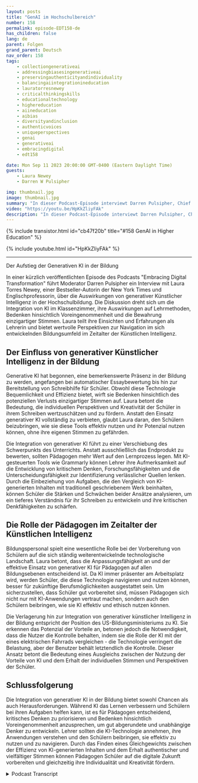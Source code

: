 ```yaml
---
layout: posts
title: "GenAI im Hochschulbereich"
number: 158
permalink: episode-EDT158-de
has_children: false
lang: de
parent: Folgen
grand_parent: Deutsch
nav_order: 158
tags:
    - collectiongenerativeai
    - addressingbiasesingenerativeai
    - preservingauthenticityandindividuality
    - balancingaiintegrationineducation
    - lauratorresnewey
    - criticalthinkingskills
    - educationaltechnology
    - highereducation
    - aiineducation
    - aibias
    - diversityandinclusion
    - authenticvoices
    - uniqueperspectives
    - genai
    - generativeai
    - embracingdigital
    - edt158

date: Mon Sep 11 2023 20:00:00 GMT-0400 (Eastern Daylight Time)
guests:
    - Laura Newey
    - Darren W Pulsipher

img: thumbnail.jpg
image: thumbnail.jpg
summary: "In dieser Podcast-Episode interviewt Darren Pulsipher, Chief Solution Architect im öffentlichen Sektor bei Intel, Laura Torres Newey, eine Bestseller-Autorin der New York Times und Universitätsprofessorin, über die Auswirkungen von generativer KI in der Hochschulbildung. Diese Episode geht auf die Herausforderungen und Chancen ein, die sich durch die Integration von generativer KI im Unterricht ergeben, und hebt die Notwendigkeit von kritischem Denken, die Bedenken hinsichtlich Voreingenommenheit und die Sicherstellung der Bewahrung einzigartiger Stimmen hervor."
video: "https://youtu.be/HpKkZliyFAk"
description: "In dieser Podcast-Episode interviewt Darren Pulsipher, Chief Solution Architect im öffentlichen Sektor bei Intel, Laura Torres Newey, eine Bestseller-Autorin der New York Times und Universitätsprofessorin, über die Auswirkungen von generativer KI in der Hochschulbildung. Diese Episode geht auf die Herausforderungen und Chancen ein, die sich durch die Integration von generativer KI im Unterricht ergeben, und hebt die Notwendigkeit von kritischem Denken, die Bedenken hinsichtlich Voreingenommenheit und die Sicherstellung der Bewahrung einzigartiger Stimmen hervor."
---
```


<div>
{% include transistor.html id="cb47f20b" title="#158 GenAI in Higher Education" %}

{% include youtube.html id="HpKkZliyFAk" %}
</div>

---

Der Aufstieg der Generativen KI in der Bildung

In einer kürzlich veröffentlichten Episode des Podcasts "Embracing Digital Transformation" führt Moderator Darren Pulsipher ein Interview mit Laura Torres Newey, einer Bestseller-Autorin der New York Times und Englischprofessorin, über die Auswirkungen von generativer Künstlicher Intelligenz in der Hochschulbildung. Die Diskussion dreht sich um die Integration von KI im Klassenzimmer, ihre Auswirkungen auf Lehrmethoden, Bedenken hinsichtlich Voreingenommenheit und die Bewahrung einzigartiger Stimmen. Laura teilt ihre Einsichten und Erfahrungen als Lehrerin und bietet wertvolle Perspektiven zur Navigation im sich entwickelnden Bildungsumfeld im Zeitalter der Künstlichen Intelligenz.

## Der Einfluss von generativer Künstlicher Intelligenz in der Bildung

Generative KI hat begonnen, eine bemerkenswerte Präsenz in der Bildung zu werden, angefangen bei automatischer Essaybewertung bis hin zur Bereitstellung von Schreibhilfe für Schüler. Obwohl diese Technologie Bequemlichkeit und Effizienz bietet, wirft sie Bedenken hinsichtlich des potenziellen Verlusts einzigartiger Stimmen auf. Laura betont die Bedeutung, die individuellen Perspektiven und Kreativität der Schüler in ihrem Schreiben wertzuschätzen und zu fördern. Anstatt den Einsatz generativer KI vollständig zu verbieten, glaubt Laura daran, den Schülern beizubringen, wie sie diese Tools effektiv nutzen und ihr Potenzial nutzen können, ohne ihre eigenen Stimmen zu gefährden.

Die Integration von generativer KI führt zu einer Verschiebung des Schwerpunkts des Unterrichts. Anstatt ausschließlich das Endprodukt zu bewerten, sollten Pädagogen mehr Wert auf den Lernprozess legen. Mit KI-gesteuerten Tools wie Grammarly können Lehrer ihre Aufmerksamkeit auf die Entwicklung von kritischem Denken, Forschungsfähigkeiten und die Unterscheidungsfähigkeit zur Identifizierung verlässlicher Quellen lenken. Durch die Einbeziehung von Aufgaben, die den Vergleich von KI-generierten Inhalten mit traditionell geschriebenem Werk beinhalten, können Schüler die Stärken und Schwächen beider Ansätze analysieren, um ein tieferes Verständnis für ihr Schreiben zu entwickeln und ihre kritischen Denkfähigkeiten zu schärfen.

## Die Rolle der Pädagogen im Zeitalter der Künstlichen Intelligenz

Bildungspersonal spielt eine wesentliche Rolle bei der Vorbereitung von Schülern auf die sich ständig weiterentwickelnde technologische Landschaft. Laura betont, dass die Anpassungsfähigkeit an und der effektive Einsatz von generativer KI für Pädagogen auf allen Bildungsebenen entscheidend ist. Da KI immer präsenter am Arbeitsplatz wird, werden Schüler, die diese Technologie navigieren und nutzen können, besser für zukünftige Berufsmöglichkeiten ausgestattet sein. Um sicherzustellen, dass Schüler gut vorbereitet sind, müssen Pädagogen sich nicht nur mit KI-Anwendungen vertraut machen, sondern auch den Schülern beibringen, wie sie KI effektiv und ethisch nutzen können.

Die Verlagerung hin zur Integration von generativer künstlicher Intelligenz in der Bildung entspricht der Position des US-Bildungsministeriums zu KI. Sie erkennen das Potenzial der Vorteile an, betonen jedoch die Notwendigkeit, dass die Nutzer die Kontrolle behalten, indem sie die Rolle der KI mit der eines elektrischen Fahrrads vergleichen - die Technologie verringert die Belastung, aber der Benutzer behält letztendlich die Kontrolle. Dieser Ansatz betont die Bedeutung eines Ausgleichs zwischen der Nutzung der Vorteile von KI und dem Erhalt der individuellen Stimmen und Perspektiven der Schüler.

## Schlussfolgerung

Die Integration von generativer KI in der Bildung bietet sowohl Chancen als auch Herausforderungen. Während KI das Lernen verbessern und Schülern bei ihren Aufgaben helfen kann, ist es für Pädagogen entscheidend, kritisches Denken zu priorisieren und Bedenken hinsichtlich Voreingenommenheit anzusprechen, um gut abgerundete und unabhängige Denker zu entwickeln. Lehrer sollten die KI-Technologie annehmen, ihre Anwendungen verstehen und den Schülern beibringen, sie effektiv zu nutzen und zu navigieren. Durch das Finden eines Gleichgewichts zwischen der Effizienz von KI-generierten Inhalten und dem Erhalt authentischer und vielfältiger Stimmen können Pädagogen Schüler auf die digitale Zukunft vorbereiten und gleichzeitig ihre Individualität und Kreativität fördern.



<details>
<summary> Podcast Transcript </summary>

<p></p>

</details>
